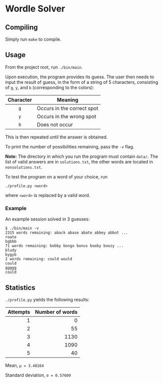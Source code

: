# Wordle Solver

## Compiling

Simply run `make` to compile.

## Usage

From the project root, run `./bin/main`.

Upon execution, the program provides its guess. The user then needs to input the result of guess, in the form of a string of 5 characters, consisting of `g`, `y`, and `b` (corresponding to the colors):

| Character | Meaning                    |
|:---------:| -------------------------- |
| `g`       | Occurs in the correct spot |
| `y`       | Occurs in the wrong spot   |
| `b`       | Does not occur             |

This is then repeated until the answer is obtained.

To print the number of possibilities remaining, pass the `-v` flag.

**Note:** The directory in which you run the program must contain `data/`. The list of valid answers are in `solutions.txt`, the other words are located in `nonsolutions.txt`.

To test the program on a word of your choice, run
```
./profile.py <word>
```
where `<word>` is replaced by a valid word.

### Example

An example session solved in 3 guesses:
```
$ ./bin/main -v
2315 words remaining: aback abase abate abbey abbot ...
roate
bgbbb
71 words remaining: bobby bongo bonus booby boozy ...
bludy
bygyb
2 words remaining: could would
could
ggggg
could
```

## Statistics

`./profile.py` yields the following results:

| Attempts | Number of words |
| --------:| ---------------:|
| 1        | 0               |
| 2        | 55              |
| 3        | 1130            |
| 4        | 1090            |
| 5        | 40              |

Mean, `μ = 3.48164`

Standard deviation, `σ = 0.57609`

